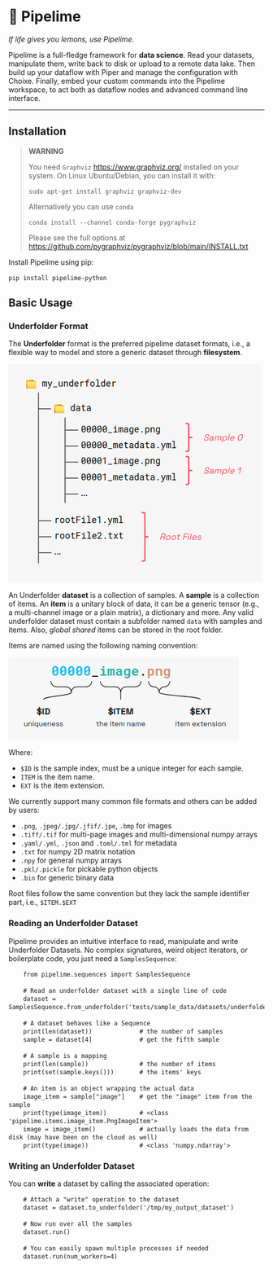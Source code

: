 # 🍋 Pipelime

*If life gives you lemons, use Pipelime.*

Pipelime is a full-fledge framework for **data science**. Read your datasets, manipulate them,
write back to disk or upload to a remote data lake. Then build up your dataflow with Piper
and manage the configuration with Choixe. Finally, embed your custom commands into the
Pipelime workspace, to act both as dataflow nodes and advanced command line interface.

---

## Installation

> **WARNING**
> 
> You need `Graphviz` <https://www.graphviz.org/> installed on your system.
> On Linux Ubuntu/Debian, you can install it with:
> 
> ```
> sudo apt-get install graphviz graphviz-dev
> ```
> 
> Alternatively you can use `conda`
> 
> ```
> conda install --channel conda-forge pygraphviz
> ```
> 
> Please see the full options at https://github.com/pygraphviz/pygraphviz/blob/main/INSTALL.txt

Install Pipelime using pip:

```
pip install pipelime-python
```

## Basic Usage

### Underfolder Format

The **Underfolder** format is the preferred pipelime dataset formats, i.e., a flexible way to
model and store a generic dataset through **filesystem**.

![underfolder structure](docs/images/underfolder.png "underfolder structure")

An Underfolder **dataset** is a collection of samples. A **sample** is a collection of items.
An **item** is a unitary block of data, it can be a generic tensor (e.g., a multi-channel image
or a plain matrix), a dictionary and more.
Any valid underfolder dataset must contain a subfolder named `data` with samples
and items. Also, *global shared* items can be stored in the root folder.

Items are named using the following naming convention:

![naming convention](docs/images/naming.png "naming convention")

Where:

* `$ID` is the sample index, must be a unique integer for each sample.
* `ITEM` is the item name.
* `EXT` is the item extension.

We currently support many common file formats and others can be added by users:

  * `.png`, `.jpeg/.jpg/.jfif/.jpe`, `.bmp` for images
  * `.tiff/.tif` for multi-page images and multi-dimensional numpy arrays
  * `.yaml/.yml`, `.json` and `.toml/.tml` for metadata
  * `.txt` for numpy 2D matrix notation
  * `.npy` for general numpy arrays
  * `.pkl/.pickle` for pickable python objects
  * `.bin` for generic binary data

Root files follow the same convention but they lack the sample identifier part, i.e., `$ITEM.$EXT`

### Reading an Underfolder Dataset

Pipelime provides an intuitive interface to read, manipulate and write Underfolder Datasets.
No complex signatures, weird object iterators, or boilerplate code, you just need a `SamplesSequence`:

```{python}
    from pipelime.sequences import SamplesSequence
    
    # Read an underfolder dataset with a single line of code
    dataset = SamplesSequence.from_underfolder('tests/sample_data/datasets/underfolder_minimnist')
    
    # A dataset behaves like a Sequence
    print(len(dataset))             # the number of samples
    sample = dataset[4]             # get the fifth sample
    
    # A sample is a mapping
    print(len(sample))              # the number of items
    print(set(sample.keys()))       # the items' keys
    
    # An item is an object wrapping the actual data
    image_item = sample["image"]    # get the "image" item from the sample
    print(type(image_item))         # <class 'pipelime.items.image_item.PngImageItem'>
    image = image_item()            # actually loads the data from disk (may have been on the cloud as well)
    print(type(image))              # <class 'numpy.ndarray'>
```

### Writing an Underfolder Dataset

You can **write** a dataset by calling the associated operation:

```{python}
    # Attach a "write" operation to the dataset
    dataset = dataset.to_underfolder('/tmp/my_output_dataset')
    
    # Now run over all the samples
    dataset.run()
    
    # You can easily spawn multiple processes if needed
    dataset.run(num_workers=4)
```
